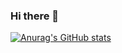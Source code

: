 ### Hi there 👋
[![Anurag's GitHub stats](https://github-readme-stats.vercel.app/api?username=ahmednaser94)](https://github.com/anuraghazra/github-readme-stats)
<!--
**ahmednaser94/ahmednaser94** is a ✨ _special_ ✨ repository because its `README.md` (this file) appears on your GitHub profile.

Here are some ideas to get you started:

- 🔭 I’m currently working on ...
- 🌱 I’m currently learning ...
- 👯 I’m looking to collaborate on ...
- 🤔 I’m looking for help with ...
- 💬 Ask me about ...
- 📫 How to reach me: ...
- 😄 Pronouns: ...
- ⚡ Fun fact: ...
-->
